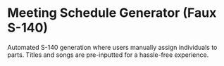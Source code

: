 # Meeting Schedule Generator (Faux S-140)

Automated S-140 generation where users manually assign individuals to parts. Titles and songs are pre-inputted for a hassle-free experience.